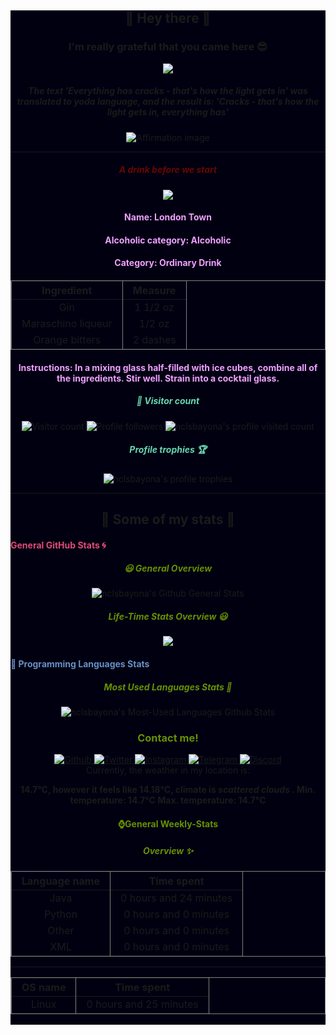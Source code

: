 <div id="full-page" style="background-color:#000011;" align="center">
    <div id="greetings" align="center">
        <h2>👋 Hey there 👋</h2> 
        <h3>I'm really grateful that you came here 😎</h3>
        <!--Old One><img src="https://socialify.git.ci/nclsbayona/nclsbayona/image?description=1&font=KoHo&pattern=Charlie%20Brown&theme=Dark"-->
        <img src="https://images-wixmp-ed30a86b8c4ca887773594c2.wixmp.com/f/7ce0e5f2-a9ae-4ea5-a5fa-714282618ed8/dej05ux-cc9a89a1-a6d1-44d2-a5e4-b64511d65cfe.png?token=eyJ0eXAiOiJKV1QiLCJhbGciOiJIUzI1NiJ9.eyJzdWIiOiJ1cm46YXBwOjdlMGQxODg5ODIyNjQzNzNhNWYwZDQxNWVhMGQyNmUwIiwiaXNzIjoidXJuOmFwcDo3ZTBkMTg4OTgyMjY0MzczYTVmMGQ0MTVlYTBkMjZlMCIsIm9iaiI6W1t7InBhdGgiOiJcL2ZcLzdjZTBlNWYyLWE5YWUtNGVhNS1hNWZhLTcxNDI4MjYxOGVkOFwvZGVqMDV1eC1jYzlhODlhMS1hNmQxLTQ0ZDItYTVlNC1iNjQ1MTFkNjVjZmUucG5nIn1dXSwiYXVkIjpbInVybjpzZXJ2aWNlOmZpbGUuZG93bmxvYWQiXX0.B5VWu7Rk4_gRrQIVsLAElC-IIJNxLZksubJAEu1ejL4">
        <h5>
            The text 'Everything has cracks - that's how the light gets in' was translated to yoda language, and the result is: 'Cracks - that's how the light gets in,  everything has'
        </h5>
        <img src="https://tukaramatthews.com/wp-content/uploads/2015/03/FullSizeRender.jpg" alt="Affirmation image">
    </div>
    <hr>
    <div id="drink">
        <h5>
            <font color="#670601">
                A drink before we start
            </font>
        </h5>
        <img src="https://www.thecocktaildb.com/images/media/drink/rpsrqv1468923507.jpg">
        <h4>
            <font color="#F0A0FF">
                Name: London Town
            </font>
        </h4>
        <h4>
            <font color="#F0A0FF">
                Alcoholic category: Alcoholic
            </font>
        </h4>
        <h4>
            <font color="#F0A0FF">
                Category: Ordinary Drink
            </font>
        </h4>
        <h4>
            <table frame="box" rules="cols">
    <thead>
        <tr>
            <th style="padding-left: 1em; padding-right: 1em; text-align: center">Ingredient</th>
            <th style="padding-left: 1em; padding-right: 1em; text-align: center">Measure</th>
        </tr>
    </thead>
    <tbody>
        <tr>
            <td style="padding-left: 1em; padding-right: 1em; text-align: center; vertical-align: top">Gin</td>
            <td style="padding-left: 1em; padding-right: 1em; text-align: center; vertical-align: top">1 1/2 oz </td>
        </tr>
        <tr>
            <td style="padding-left: 1em; padding-right: 1em; text-align: center; vertical-align: top">Maraschino liqueur</td>
            <td style="padding-left: 1em; padding-right: 1em; text-align: center; vertical-align: top">1/2 oz </td>
        </tr>
        <tr>
            <td style="padding-left: 1em; padding-right: 1em; text-align: center; vertical-align: top">Orange bitters</td>
            <td style="padding-left: 1em; padding-right: 1em; text-align: center; vertical-align: top">2 dashes </td>
        </tr>
    </tbody>
</table>
        </h4>
        <h4>
            <font color="#F0A0FF">
                Instructions: In a mixing glass half-filled with ice cubes, combine all of the ingredients. Stir well. Strain into a cocktail glass.
            </font>
        </h4>        
    </div>
    <div id="profile-info">
        <h5>
            <font color="#67d6b1">
                👀 Visitor count
            </font>
        </h5>
        <img src="https://visitor-badge-reloaded.herokuapp.com/badge?page_id=nclsbayona.visitor.badge.reloaded&color=003153&style=for-the-badge&logo=github" alt="Visitor count">
        <img src="https://img.shields.io/github/followers/nclsbayona?color=003153&logo=github&style=for-the-badge" alt="Profile followers">
        <img src="https://img.shields.io/github/last-commit/nclsbayona/nclsbayona?color=003153&logo=github&style=for-the-badge&label=Latest%20Profile%20Commit" alt="nclsbayona's profile visited count">
        <h5>
            <font color="#67d6b1">
                Profile trophies 🏆
            </font>
        </h5>
        <img src="https://github-profile-trophy.vercel.app/?username=nclsbayona&theme=dracula&no-frame=false&margin-w=5&margin-h=5&no-bg=true&column=4" alt="nclsbayona's profile trophies">
    </div>
    <hr>
    <h2> 🐣 Some of my stats 🐣 </h2>
    <div id="general">
        <h4 align="left">
            <font color="#df4b75">
                General GitHub Stats 🌀
            </font>
        </h4>
        <h5>
            <font color="#679000">
                😃 General Overview
            </font>
        </h5>
        <img src="https://github-readme-stats.vercel.app/api?username=nclsbayona&show_icons=true&count_private=true&include_all_commits=true&locale=en&theme=tokyonight" alt="nclsbayona's Github General Stats">
        <h5>
            <font color="#679000">
                Life-Time Stats Overview 😃
            </font>
        </h5>
        <img src="https://github-readme-streak-stats.herokuapp.com/?user=nclsbayona&theme=algolia">
    </div>
    <div id="languages">
        <h4 align="left">
            <font color="#6790c5">
                🤖 Programming Languages Stats
            </font>
        </h4>
        <p>
            <h5>
                <font color="#679000">
                    Most Used Languages Stats 💾
                </font>
            </h5>
            <img src="https://github-readme-stats.vercel.app/api/top-langs/?username=nclsbayona&show_icons=true&locale=en&langs_count=5&theme=tokyonight" alt="nclsbayona's Most-Used Languages Github Stats">
        </p>
    </div>
    <div id="contact">
        <h3>
            <font color="#679000">
                Contact me! 
            </font>
        </h3>
        <a href="https://github.com/nclsbayona" target="_blank">
            <img alt="Github" src="https://img.shields.io/badge/GitHub-%2312100E.svg?&style=for-the-badge&logo=Github&logoColor=white">
        </a>
        <a href="https://twitter.com/nclsbayona" target="_blank">
            <img alt="Twitter" src="https://img.shields.io/badge/twitter-%231DA1F2.svg?&style=for-the-badge&logo=twitter&logoColor=white">
        </a>
        <a href="https://instagram.com/nclsbayona" target="_blank">
            <img alt="Instagram" src="https://img.shields.io/badge/-INSTAGRAM-critical?&style=for-the-badge&logo=instagram&logoColor=white">
        </a>
        <a href="https://t.me/nclsbayona" target="_blank">
            <img alt="Telegram" src="https://img.shields.io/badge/-TELEGRAM-blue?&style=for-the-badge&logo=telegram&logoColor=white">
        </a>
        <a href="https://www.discord.com/channels/@nclsbayona#6681" target="_blank">
            <img alt="Discord" src="https://img.shields.io/badge/-DISCORD-darkblue?&style=for-the-badge&logo=discord&logoColor=white">
        </a>
    </div>
    <div id="weather-info">
        Currently, the weather in my location is: 
        <p>
            <b> 
                14.7°C, however it feels like 14.18°C, climate is
                <i>scattered clouds</i>
            .
            Min. temperature: 14.7°C
            Max. temperature: 14.7°C
        </p>
    </div>
    <div id="wakatime">
        <p>
            <h4>
                <font color="#679000">
                    ⌚General Weekly-Stats 
                </font>
            </h4>
            <h5>
                <font color="#679000">
                    Overview ✨
                </font>
            </h5>
        </p>
        <div id="tables">
            <table frame="box" rules="cols">
    <thead>
        <tr>
            <th style="padding-left: 1em; padding-right: 1em; text-align: center">Language name</th>
            <th style="padding-left: 1em; padding-right: 1em; text-align: center">Time spent</th>
        </tr>
    </thead>
    <tbody>
        <tr>
            <td style="padding-left: 1em; padding-right: 1em; text-align: center; vertical-align: top">Java</td>
            <td style="padding-left: 1em; padding-right: 1em; text-align: center; vertical-align: top">0 hours and 24 minutes</td>
        </tr>
        <tr>
            <td style="padding-left: 1em; padding-right: 1em; text-align: center; vertical-align: top">Python</td>
            <td style="padding-left: 1em; padding-right: 1em; text-align: center; vertical-align: top">0 hours and 0 minutes</td>
        </tr>
        <tr>
            <td style="padding-left: 1em; padding-right: 1em; text-align: center; vertical-align: top">Other</td>
            <td style="padding-left: 1em; padding-right: 1em; text-align: center; vertical-align: top">0 hours and 0 minutes</td>
        </tr>
        <tr>
            <td style="padding-left: 1em; padding-right: 1em; text-align: center; vertical-align: top">XML</td>
            <td style="padding-left: 1em; padding-right: 1em; text-align: center; vertical-align: top">0 hours and 0 minutes</td>
        </tr>
    </tbody>
</table>
        <hr>
            <table frame="box" rules="cols">
    <thead>
        <tr>
            <th style="padding-left: 1em; padding-right: 1em; text-align: center">OS name</th>
            <th style="padding-left: 1em; padding-right: 1em; text-align: center">Time spent</th>
        </tr>
    </thead>
    <tbody>
        <tr>
            <td style="padding-left: 1em; padding-right: 1em; text-align: center; vertical-align: top">Linux</td>
            <td style="padding-left: 1em; padding-right: 1em; text-align: center; vertical-align: top">0 hours and 25 minutes</td>
        </tr>
    </tbody>
</table>
        <hr>
        </div>
    </div>
</div>